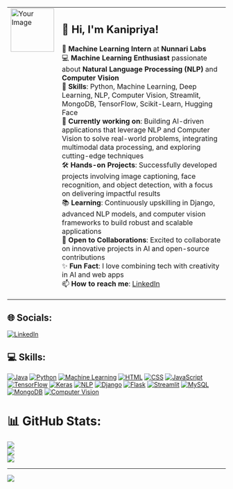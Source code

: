<table>
  <tr>
    <td style="vertical-align: top; padding-right: 10px;">
      <img src="https://camo.githubusercontent.com/ef8cdf83518ca89207bd4656ef35a11fd76e562975041c3ad1e662db71c60b94/68747470733a2f2f696d6167652e7368757474657273746f636b2e636f6d2f696d6167652d766563746f722f796f756e672d776f6d616e2d7772697465732d636f64652d6f6e2d3236306e772d313733313135373933332e6a7067" alt="Your Image" width="100" />
    </td>
    <td style="vertical-align: top;">
      <h2>👋 Hi, I'm Kanipriya!</h2>
      <p>
        💼 <strong>Machine Learning Intern</strong> at <strong>Nunnari Labs</strong><br>
        💻 <strong>Machine Learning Enthusiast</strong> passionate about <strong>Natural Language Processing (NLP)</strong> and <strong>Computer Vision</strong><br>
        🧠 <strong>Skills</strong>: Python, Machine Learning, Deep Learning, NLP, Computer Vision, Streamlit, MongoDB, TensorFlow, Scikit-Learn, Hugging Face<br>
        🚀 <strong>Currently working on</strong>: Building AI-driven applications that leverage NLP and Computer Vision to solve real-world problems, integrating multimodal data processing, and exploring cutting-edge techniques<br>
        🛠️ <strong>Hands-on Projects</strong>: Successfully developed projects involving image captioning, face recognition, and object detection, with a focus on delivering impactful results<br>
        📚 <strong>Learning</strong>: Continuously upskilling in Django, advanced NLP models, and computer vision frameworks to build robust and scalable applications<br>
        🌱 <strong>Open to Collaborations</strong>: Excited to collaborate on innovative projects in AI and open-source contributions<br>
        ✨ <strong>Fun Fact</strong>: I love combining tech with creativity in AI and web apps<br>
        📫 <strong>How to reach me</strong>: <a href="https://www.linkedin.com/in/kanipriya">LinkedIn</a>
      </p>
    </td>
  </tr>
</table>



## 🌐 Socials:
[![LinkedIn](https://img.shields.io/badge/LinkedIn-%230077B5.svg?logo=linkedin&logoColor=white)](https://www.linkedin.com/in/kanipriya)


## 💻 Skills:

[![Java](https://img.shields.io/badge/Java-%23F7DF1C.svg?logo=java&logoColor=black)](https://en.wikipedia.org/wiki/Java_(programming_language))
[![Python](https://img.shields.io/badge/Python-%23239A11.svg?logo=python&logoColor=white)](https://www.python.org/)
[![Machine Learning](https://img.shields.io/badge/Machine%20Learning-%23FF6F00.svg?logo=google-translate&logoColor=white)](https://en.wikipedia.org/wiki/Machine_learning)
[![HTML](https://img.shields.io/badge/HTML-%23E34F26.svg?logo=html5&logoColor=white)](https://en.wikipedia.org/wiki/HTML)
[![CSS](https://img.shields.io/badge/CSS-%231572B6.svg?logo=css3&logoColor=white)](https://en.wikipedia.org/wiki/CSS)
[![JavaScript](https://img.shields.io/badge/JavaScript-%23F7E018.svg?logo=javascript&logoColor=black)](https://www.javascript.com/)
[![TensorFlow](https://img.shields.io/badge/TensorFlow-%23FF6F00.svg?logo=tensorflow&logoColor=white)](https://www.tensorflow.org/)
[![Keras](https://img.shields.io/badge/Keras-%23D00000.svg?logo=keras&logoColor=white)](https://keras.io/)
[![NLP](https://img.shields.io/badge/NLP-%23005B96.svg?logo=language&logoColor=white)](https://en.wikipedia.org/wiki/Natural_language_processing)
[![Django](https://img.shields.io/badge/Django-%23092D84.svg?logo=django&logoColor=white)](https://www.djangoproject.com/)
[![Flask](https://img.shields.io/badge/Flask-%000000.svg?logo=flask&logoColor=white)](https://flask.palletsprojects.com/)
[![Streamlit](https://img.shields.io/badge/Streamlit-%234B9A2E.svg?logo=streamlit&logoColor=white)](https://streamlit.io/)
[![MySQL](https://img.shields.io/badge/MySQL-%234479A1.svg?logo=mysql&logoColor=white)](https://www.mysql.com/)
[![MongoDB](https://img.shields.io/badge/MongoDB-%2347A248.svg?logo=mongodb&logoColor=white)](https://www.mongodb.com/)
[![Computer Vision](https://img.shields.io/badge/Computer%20Vision-%23FF5722.svg?logo=opencv&logoColor=white)](https://en.wikipedia.org/wiki/Computer_vision)


# 📊 GitHub Stats:
![](https://github-readme-stats.vercel.app/api?username=kanipriya03&theme=dark&hide_border=false&include_all_commits=true&count_private=true)<br/>
![](https://github-readme-streak-stats.herokuapp.com/?user=kanipriya03&theme=dark&hide_border=false)<br/>
![](https://github-readme-stats.vercel.app/api/top-langs/?username=kanipriya03&theme=dark&hide_border=false&include_all_commits=true&count_private=true&layout=compact)

---
[![](https://visitcount.itsvg.in/api?id=kanipriya03&icon=0&color=0)](https://visitcount.itsvg.in)

